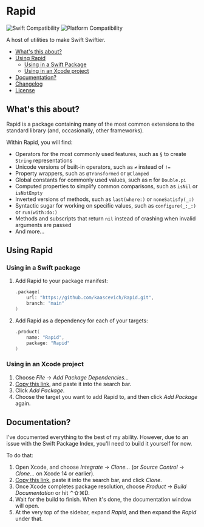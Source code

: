 # Rapid

![Swift Compatibility] ![Platform Compatibility]

[Swift Compatibility]: https://img.shields.io/endpoint?url=https%3A%2F%2Fswiftpackageindex.com%2Fapi%2Fpackages%2Fkaascevich%2FRapid%2Fbadge%3Ftype%3Dswift-versions
[Platform Compatibility]: https://img.shields.io/endpoint?url=https%3A%2F%2Fswiftpackageindex.com%2Fapi%2Fpackages%2Fkaascevich%2FRapid%2Fbadge%3Ftype%3Dplatforms

A host of utilities to make Swift Swiftier.

- [What's this about?](#whats-this-about)
- [Using Rapid](#using-rapid)
  - [Using in a Swift Package](#using-in-a-swift-package)
  - [Using in an Xcode project](#using-in-an-xcode-project)
- [Documentation?](#documentation)
- [Changelog](/Changelog.md)
- [License](/License.md)
 
## What's this about?

Rapid is a package containing many of the most common extensions to the standard library (and, occasionally, other frameworks).

Within Rapid, you will find:
- Operators for the most commonly used features, such as `§` to create `String` representations
- Unicode versions of built-in operators, such as `≠` instead of `!=`
- Property wrappers, such as `@Transformed` or `@Clamped`
- Global constants for commonly used values, such as `π` for `Double.pi`
- Computed properties to simplify common comparisons, such as `isNil` or `isNotEmpty`
- Inverted versions of methods, such as `last(where:)` or `noneSatisfy(_:)`
- Syntactic sugar for working on specific values, such as `configure(_:_:)` or `run(with:do:)`
- Methods and subscripts that return `nil` instead of crashing when invalid arguments are passed
- And more...

## Using Rapid

### Using in a Swift package

1. Add Rapid to your package manifest:

   ```swift
   .package(
       url: "https://github.com/kaascevich/Rapid.git",
       branch: "main"
   )
   ```
   
2. Add Rapid as a dependency for each of your targets:

   ```swift
   .product(
       name: "Rapid",
       package: "Rapid"
   )
   ```
    
### Using in an Xcode project

1. Choose *File* → *Add Package Dependencies...*
2. [Copy this link](https://github.com/kaascevich/Rapid.git), and paste it into the search bar.
3. Click *Add Package*.
4. Choose the target you want to add Rapid to, and then click *Add Package* again.

## Documentation?

I've documented everything to the best of my ability. However, due to an issue with the Swift Package Index, you'll need to build it yourself for now.

To do that:
1. Open Xcode, and choose *Integrate* → *Clone...* (or *Source Control* → *Clone...* on Xcode 14 or earlier).
2. [Copy this link](https://github.com/kaascevich/Rapid.git), paste it into the search bar, and click *Clone*.
3. Once Xcode completes package resolution, choose *Product* → *Build Documentation* or hit ⌃⇧⌘D.
4. Wait for the build to finish. When it's done, the documentation window will open.
5. At the very top of the sidebar, expand *Rapid*, and then expand the *Rapid* under that.
